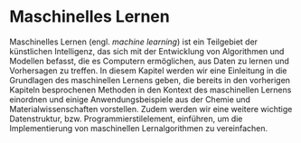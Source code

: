 # Maschinelles Lernen

Maschinelles Lernen (engl. *machine learning*) ist ein Teilgebiet der künstlichen Intelligenz, 
das sich mit der Entwicklung von Algorithmen und Modellen befasst, die es Computern ermöglichen, 
aus Daten zu lernen und Vorhersagen zu treffen. In diesem Kapitel werden wir eine Einleitung in
die Grundlagen des maschinellen Lernens geben, die bereits in den vorherigen Kapiteln
besprochenen Methoden in den Kontext des maschinellen Lernens einordnen und einige Anwendungsbeispiele
aus der Chemie und Materialwissenschaften vorstellen. Zudem werden wir eine weitere wichtige Datenstruktur, bzw.
Programmierstilelement, einführen, um die Implementierung von maschinellen Lernalgorithmen
zu vereinfachen.